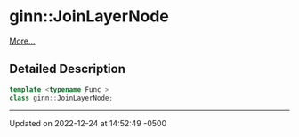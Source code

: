 # ginn::JoinLayerNode


 [More...](#detailed-description)

## Detailed Description

```cpp
template <typename Func >
class ginn::JoinLayerNode;
```

-------------------------------

Updated on 2022-12-24 at 14:52:49 -0500